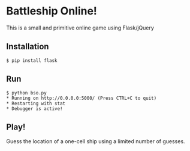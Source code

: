 # Battleship Online!

This is a small and primitive online game using Flask/jQuery

## Installation
```
$ pip install flask
```

## Run
```
$ python bso.py
* Running on http://0.0.0.0:5000/ (Press CTRL+C to quit)
* Restarting with stat
* Debugger is active!
```

## Play!

Guess the location of a one-cell ship using a limited number of guesses.
